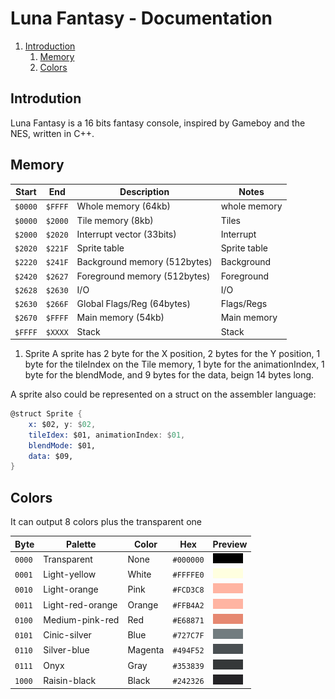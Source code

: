 # Luna Fantasy - Documentation

1. [Introduction](#introduction)
    1. [Memory](#memory)
    1. [Colors](#colors)

## Introdution

Luna Fantasy is a 16 bits fantasy console, inspired by Gameboy and the NES, written in C++.

## Memory

| Start  | End    | Description                  | Notes        |
|--------|--------|------------------------------|--------------|
|`$0000` |`$FFFF` | Whole memory (64kb)          | whole memory |
|`$0000` |`$2000` | Tile memory (8kb)            | Tiles        |
|`$2000` |`$2020` | Interrupt vector (33bits)    | Interrupt    |
|`$2020` |`$221F` | Sprite table                 | Sprite table |
|`$2220` |`$241F` | Background memory (512bytes) | Background   |
|`$2420` |`$2627` | Foreground memory (512bytes) | Foreground   |
|`$2628` |`$2630` | I/O                          | I/O          |
|`$2630` |`$266F` | Global Flags/Reg (64bytes)   | Flags/Regs   |
|`$2670` |`$FFFF` | Main memory (54kb)           | Main memory  |
|`$FFFF` |`$XXXX` | Stack                        | Stack        |

1. Sprite
A sprite has 2 byte for the X position, 2 bytes for the Y position,
1 byte for the tileIndex on the Tile memory, 1 byte for the animationIndex,
1 byte for the blendMode, and 9 bytes for the data, beign 14 bytes long.

A sprite also could be represented on a struct on the assembler language:
```asm
@struct Sprite {
    x: $02, y: $02,
    tileIdex: $01, animationIndex: $01,
    blendMode: $01,
    data: $09,
}
```

## Colors

It can output 8 colors plus the transparent one

| Byte   | Palette          | Color   | Hex       | Preview                                            |
|--------|------------------|---------|-----------|----------------------------------------------------|
| `0000` | Transparent      | None    | `#000000` | ![Transparent](./assets/Transparent.png)           |
| `0001` | Light-yellow     | White   | `#FFFFE0` | ![Light-yellow](./assets/Light-yellow.png)         |
| `0010` | Light-orange     | Pink    | `#FCD3C8` | ![Light-orange](./assets/Light-orange.png)         |
| `0011` | Light-red-orange | Orange  | `#FFB4A2` | ![Light-red-orange](./assets/Light-red-orange.png) |
| `0100` | Medium-pink-red  | Red     | `#E68871` | ![Medium-pink-red](./assets/Medium-red-pink.png)   |
| `0101` | Cinic-silver     | Blue    | `#727C7F` | ![Cinic-silver](./assets/Cinic-silver.png)         |
| `0110` | Silver-blue      | Magenta | `#494F52` | ![Silver-blue](./assets/Silver-blue.png)           |
| `0111` | Onyx             | Gray    | `#353839` | ![Onyx](./assets/Onyx.png)                         |
| `1000` | Raisin-black     | Black   | `#242326` | ![Raisin-black](./assets/Raisin-black.png)         |
